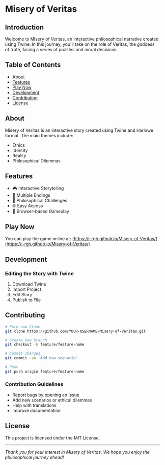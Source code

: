 # Misery of Veritas

## Introduction
Welcome to Misery of Veritas, an interactive philosophical narrative created using Twine. In this journey, you'll take on the role of Veritas, the goddess of truth, facing a series of puzzles and moral decisions.

## Table of Contents
- [About](#about)
- [Features](#features)
- [Play Now](#play-now)
- [Development](#development)
- [Contributing](#contributing)
- [License](#license)

## About
Misery of Veritas is an interactive story created using Twine and Harlowe format. The main themes include:
- Ethics
- Identity
- Reality
- Philosophical Dilemmas

## Features
- 🎮 Interactive Storytelling
- 🔄 Multiple Endings
- 🤔 Philosophical Challenges
- 🌐 Easy Access
- 📱 Browser-based Gameplay

## Play Now
You can play the game online at:
[https://i-rgh.github.io/Misery-of-Veritas/](https://i-rgh.github.io/Misery-of-Veritas/)

## Development
### Editing the Story with Twine
1. Download Twine
2. Import Project
3. Edit Story
4. Publish to File

## Contributing
```bash
# Fork and Clone
git clone https://github.com/YOUR-USERNAME/Misery-of-Veritas.git

# Create new branch
git checkout -b feature/feature-name

# Commit changes
git commit -am 'Add new scenario'

# Push
git push origin feature/feature-name
```

### Contribution Guidelines
- Report bugs by opening an Issue
- Add new scenarios or ethical dilemmas
- Help with translations
- Improve documentation

## License
This project is licensed under the MIT License.

---
*Thank you for your interest in Misery of Veritas. We hope you enjoy the philosophical journey ahead!*

